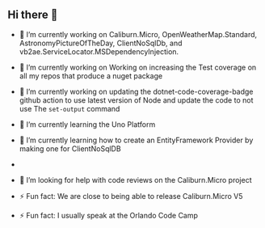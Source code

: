 ## Hi there 👋

- 🔭 I’m currently working on Caliburn.Micro, OpenWeatherMap.Standard, AstronomyPictureOfTheDay, ClientNoSqlDb, and vb2ae.ServiceLocator.MSDependencyInjection.

- 🔭 I’m currently working on Working on increasing the Test coverage on all my repos that produce a nuget package
- 🔭 I’m currently working on updating the dotnet-code-coverage-badge github action to use latest version of Node and update the code to not use The `set-output` command

- 🌱 I’m currently learning the Uno Platform
- 🌱 I’m currently learning how to create an EntityFramework Provider by making one for ClientNoSqlDB
- 
- 🤔 I’m looking for help with code reviews on the Caliburn.Micro project

- ⚡ Fun fact: We are close to being able to release Caliburn.Micro V5
- ⚡ Fun fact: I usually speak at the Orlando Code Camp

